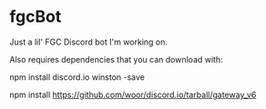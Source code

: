 # fgcBot
Just a lil' FGC Discord bot I'm working on.

Also requires dependencies that you can download with:

npm install discord.io winston -save

npm install https://github.com/woor/discord.io/tarball/gateway_v6
